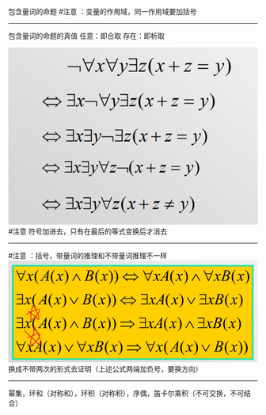 包含量词的命题
#注意 ：变量的作用域，同一作用域要加括号

---
包含量词的命题的真值
	任意：即合取
	存在：即析取



![](附件/Pasted%20image%2020230227155333.png)
#注意 符号加进去，只有在最后的等式变换后才消去


---
#注意 ：括号，带量词的推理和不带量词推理不一样
![](附件/Pasted%20image%2020230228210638.png)
换成不带两次的形式去证明（上述公式两端加负号，要换方向）

---
幂集，环和（对称和），环积（对称积），序偶，笛卡尔乘积（不可交换，不可结合）